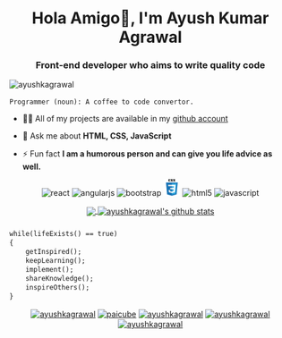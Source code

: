 <h1 align="center">Hola Amigo👋, I'm Ayush Kumar Agrawal</h1>
<h3 align="center">Front-end developer who aims to write quality code</h3>
<p align="left"> <img src="https://komarev.com/ghpvc/?username=ayushkagrawal" alt="ayushkagrawal" /> </p>

```
Programmer (noun): A coffee to code convertor.
```

- 👨‍💻 All of my projects are available in my [github account](https://github.com/ayushkagrawal?tab=repositories)

- 💬 Ask me about **HTML, CSS, JavaScript**

- ⚡ Fun fact **I am a humorous person and can give you life advice as well.**

<p align="center"><img src="https://upload.wikimedia.org/wikipedia/commons/thumb/a/a7/React-icon.svg/220px-React-icon.svg.png" alt="react" width="30" height="30"/> 
<img src="https://upload.wikimedia.org/wikipedia/commons/thumb/c/cf/Angular_full_color_logo.svg/250px-Angular_full_color_logo.svg.png" alt="angularjs" width="30" height="30"/> 
<img src="https://cdn4.iconfinder.com/data/icons/vector-brand-logos/40/Bootstrap-512.png" alt="bootstrap" width="30" height="30"/> 
<img src="https://raw.githubusercontent.com/github/explore/6c6508f34230f0ac0d49e847a326429eefbfc030/topics/css/css.png" alt="css3" width="30" height="30"/> 
<img src="https://image.flaticon.com/icons/png/512/1216/1216733.png" alt="html5" width="30" height="30"/> 
<img src="https://cdn.iconscout.com/icon/free/png-512/javascript-20-555998.png" alt="javascript" width="30" height="30"/></p><p align="center">
  

<a href="https://github.com/ayushkagrawal/github-readme-stats">
  <img align="center" src="https://github-readme-stats.vercel.app/api/top-langs/?username=ayushkagrawal&theme=radical&hide=glsl,python" />
</a>
<a href="https://github.com/anuraghazra/github-readme-stats">
  <img align="center" src="https://github-readme-stats.vercel.app/api?username=ayushkagrawal&show_icons=true&theme=radical&line_height=27" alt="ayushkagrawal's github stats" />
</a>


###
```
while(lifeExists() == true)
{
    getInspired();
    keepLearning();
    implement();
    shareKnowledge();
    inspireOthers();
}
```

<p align="center">
<a href="mailto:ayush26.agrawal@gmail.com" target="blank"><img align="center" src="https://cdn.jsdelivr.net/npm/simple-icons@3.0.1/icons/gmail.svg" alt="ayushkagrawal" height="20" width="20" /></a>
<a href="https://twitter.com/Ayushkagrawal" target="blank"><img align="center" src="https://cdn.jsdelivr.net/npm/simple-icons@3.0.1/icons/twitter.svg" alt="paicube" height="20" width="20" /></a>
<a href="https://linkedin.com/in/ayushkagrawal" target="blank"><img align="center" src="https://cdn.jsdelivr.net/npm/simple-icons@3.0.1/icons/linkedin.svg" alt="ayushkagrawal" height="20" width="20" /></a>
<a href="https://facebook.com/ayushstriver" target="blank"><img align="center" src="https://cdn.jsdelivr.net/npm/simple-icons@3.0.1/icons/facebook.svg" alt="ayushkagrawal" height="20" width="20" /></a>
<a href="https://instagram.com/darkmistcloud" target="blank"><img align="center" src="https://cdn.jsdelivr.net/npm/simple-icons@3.0.1/icons/instagram.svg" alt="ayushkagrawal" height="20" width="20" /></a>
</p>
